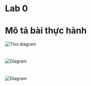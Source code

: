 # Lab 0

# Mô tả bài thực hành

![This diagram](https://www.planttext.com/api/plantuml/png/Z5EnRjH04EtdAqPNSKL-W0A5f065H42ke1tM6-_AzkvfTwpe5AM8KgIWIa6V8wA7zYoKOX7_uI_W5rWxvultJf5mvvatu_VUFFzj7lOza-EwAW5AUSR85ftE5MEcdHIihG5VQ3CdHnNEIHIKorDUb1AxDfcyb00as3gS7Acm50fLk3Fv1CcZg3tRIhe1S9A7RsRK_qoc0DWimicRjhb1LcrpQt9yFJkUu0LWV6el1Va8-1XMaQDkcolJRpZNh397vodgKDMBjhasOoGxCluiSacGdsI5FduEipy_7YahAOe3Aia8cK9dYeoA_eJbuy8vBIffU0UqmD-tRVDLu_kt9-kLKPsCRodq82mjLktgEtUALqsFTN9k7R-pdW_9PUd0XxfTtHiimo_aSAUnKBOhz7CaXAqD7vE9z-bfNGB0u3_kxU6BmQffMXvysIgFVTXghONl3AnLRjLJHLFeRjutTYXFOQ0O-w_wSE1BdCKq_1IeuYLl3EQQB6PjyqKe69Z_7teiQ3nn5A7NLHUFJH1WhV3vnVoK1TW8J-5FEQZ2VPS5I9qOexUZ03lUZD7Fv01WNvgi-vF_0G00__y30000)
# 
![Diagram](https://www.planttext.com/api/plantuml/png/d99DJiCm48NtEONL5InwWQxwjw2YH5sK0mpEDBOQZojxGeKGQzRS0BX65onwafw0As0hIKDA1H9PpNlZaT-NyUVkO-WP79UcI19PWFUYTwtsRr89jN-bl2SU4n6_IUdP6dIpQQLJC5Xtm6LfQUxGLNenIwjY9AKjYSTG0Cdwy5QpoXniBouhpGx8hz0r-bxZjXveB0DhNC23GUB6aWeent1HOpZSMCTpwpccQIS9SgnZ1FFfY7Xrs3qBLeVT2-LYjBmvOeQw8PnR2QmjLMePWuACnbmRpPMxGRUopdnhjX5Hhd-GTFFy7wybIVFzEvtiQWoqRYXYtUvg789ADKK6NVXVGjLSV-KAEYkmc-la-VJxv_xsGDnwzCcPJZpVOHg8YJMc91ss4KQI8L8MN-iN0000__y30000)
#
![Diagram](https://www.planttext.com/api/plantuml/png/d99DJiCm48NtEONL5InwWQxwjw2YH9Ke1nYSQM8bjYjxGbMXhbbp0-0QNR3eINe2he2DuwQb22Iyyliybj-RySVslMy93DMoIfR0IyYHTQwBtIilMB5xKNc7FIQCyGgiPPrHRKbBD06w5S5a77GA4fiJC5bQotiqGSycQTWCEDUreY5Ke7XJl19KP0PM5vT1am5b5sYYVX2uQYv49A746QmbAeg85w1oT0z5O72f3Ksr9U-clQbSoiR65zmacwHDVxNVFZ4gzjjdbRF1_EQa0qxVhYsXFBJ0aPX-gZcGq2gekGy1t8Efa882NQ9PQ2EF3blxoCkpbD-z_Z_wQSeqtxsf7qOy15KUidaHm_bzEzwXyy-BCHA8olxYjOdxbrsdimhFxHxzk6xtfFizTcVH9iV8LmJxFJRIKjPAk7cuegIFAlC__1C00F__0m00)
